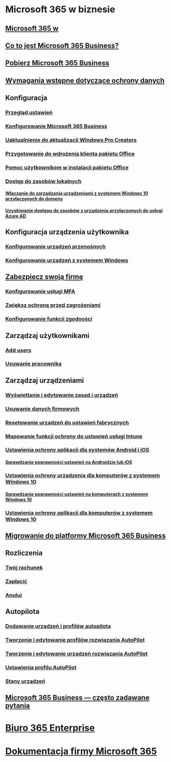 # Microsoft 365 w biznesie
## [Microsoft 365 w](index.md)
## [Co to jest Microsoft 365 Business?](microsoft-365-business-overview.md)
## [Pobierz Microsoft 365 Business](sign-up.md)
## [Wymagania wstępne dotyczące ochrony danych](pre-requisites-for-data-protection.md)
## Konfiguracja
### [Przegląd ustawień](set-up-overview.md)
### [Konfigurowanie Microsoft 365 Business](set-up.md)
### [Uaktualnienie do aktualizacji Windows Pro Creators](upgrade-to-windows-pro-creators-update.md)
### [Przygotowanie do wdrożenia klienta pakietu Office](prepare-for-office-client-deployment.md)
### [Pomoc użytkownikom w instalacji pakietu Office](help-users-install-office.md)
### [Dostęp do zasobów lokalnych]()
#### [Włączanie do zarządzania urządzeniami z systemem Windows 10 przyłączonych do domeny](manage-windows-devices.md)
#### [Uzyskiwanie dostępu do zasobów z urządzenia przyłączonych do usługi Azure AD](access-resources.md)
## Konfiguracja urządzenia użytkownika
### [Konfigurowanie urządzeń przenośnych](set-up-mobile-devices.md)
### [Konfigurowanie urządzeń z systemem Windows](set-up-windows-devices.md)
## [Zabezpiecz swoją firmę](security-features.md)
### [Konfigurowanie usługi MFA](set-up-mfa.md)
### [Zwiększ ochronę przed zagrożeniami](increase-threat-protection.md)
### [Konfigurowanie funkcji zgodności](set-up-compliance.md)
## Zarządzaj użytkownikami
### [Add users](add-users-m365b.md)
### [Usuwanie pracownika](/Office365/Admin/add-users/remove-former-employee?toc=/microsoft-365/business/toc.json&bc=/microsoft-365/business/breadcrumb/toc.json)
## Zarządzaj urządzeniami
### [Wyświetlanie i edytowanie zasad i urządzeń](view-policies-and-devices.md)
### [Usuwanie danych firmowych](remove-company-data.md)
### [Resetowanie urządzeń do ustawień fabrycznych](reset-devices-to-factory-settings.md)
### [Mapowanie funkcji ochrony do ustawień usługi Intune](map-protection-features-to-intune-settings.md)
### [Ustawienia ochrony aplikacji dla systemów Android i iOS](app-protection-settings-for-android-and-ios.md)
#### [Sprawdzanie poprawności ustawień na Androidzie lub iOS](validate-settings-on-android-or-ios.md)
### [Ustawienia ochrony urządzenia dla komputerów z systemem Windows 10](protection-settings-for-windows-10-pcs.md)
#### [Sprawdzanie poprawności ustawień na komputerach z systemem Windows 10](validate-settings-on-windows-10-pcs.md)
### [Ustawienia ochrony aplikacji dla komputerów z systemem Windows 10](protection-settings-for-windows-10-devices.md)
## [Migrowanie do platformy Microsoft 365 Business](migrate-to-microsoft-365-business.md)
## Rozliczenia
### [Twój rachunek](/Office365/Admin/subscriptions-and-billing/view-your-bill-or-invoice?toc=/microsoft-365/business/toc.json&bc=/microsoft-365/business/breadcrumb/toc.json)
### [Zapłacić](/Office365/Admin/subscriptions-and-billing/pay-for-your-subscription?toc=/microsoft-365/business/toc.json&bc=/microsoft-365/business/breadcrumb/toc.json)
### [Anuluj](/Office365/Admin/subscriptions-and-billing/cancel-your-subscription?toc=/microsoft-365/business/toc.json&bc=/microsoft-365/business/breadcrumb/toc.json)
## Autopilota
### [Dodawanie urządzeń i profilów autopilota](add-autopilot-devices-and-profile.md)
### [Tworzenie i edytowanie profilów rozwiązania AutoPilot](create-and-edit-autopilot-profiles.md)
### [Tworzenie i edytowanie urządzeń rozwiązania AutoPilot](create-and-edit-autopilot-devices.md)
### [Ustawienia profilu AutoPilot](autopilot-profile-settings.md)
### [Stany urządzeń](device-states.md)
## [Microsoft 365 Business — często zadawane pytania](support/microsoft-365-business-faqs.md)
# [Biuro 365 Enterprise](https://docs.microsoft.com/office365/enterprise)
# [Dokumentacja firmy Microsoft 365](https://docs.microsoft.com/microsoft-365)